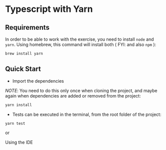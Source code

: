 # Typescript with Yarn

## Requirements

In order to be able to work with the exercise, you need to install `node` and `yarn`. Using homebrew, this command will install both ( FYI: and also `npm` ):

```bash
brew install yarn
```

## Quick Start

* Import the dependencies

_NOTE_: You need to do this only once when cloning the project, and maybe again when dependencies are added or removed from the project:

```bash
yarn install
```

* Tests can be executed in the terminal, from the root folder of the project:

```bash
yarn test
```

or

Using the IDE